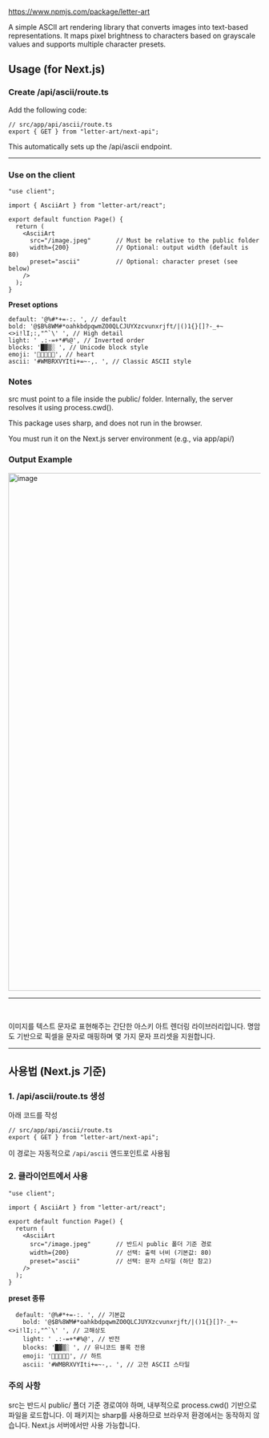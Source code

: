 https://www.npmjs.com/package/letter-art

A simple ASCII art rendering library that converts images into text-based representations.
It maps pixel brightness to characters based on grayscale values and supports multiple character presets.

## Usage (for Next.js)

### Create /api/ascii/route.ts

Add the following code:
```
// src/app/api/ascii/route.ts
export { GET } from "letter-art/next-api";
```
This automatically sets up the /api/ascii endpoint.

---

### Use on the client

```
"use client";

import { AsciiArt } from "letter-art/react";

export default function Page() {
  return (
    <AsciiArt
      src="/image.jpeg"       // Must be relative to the public folder
      width={200}             // Optional: output width (default is 80)
      preset="ascii"          // Optional: character preset (see below)
    />
  );
}
```

**Preset options**
```
default: '@%#*+=-:. ', // default
bold: '@$B%8WM#*oahkbdpqwmZO0QLCJUYXzcvunxrjft/|()1{}[]?-_+~<>i!lI;:,"^`\' ', // High detail
light: ' .:-=+*#%@', // Inverted order
blocks: '█▓▒░ ', // Unicode block style
emoji: '🤍🩶🩶🤎🖤', // heart
ascii: '#WMBRXVYIti+=~-,. ', // Classic ASCII style
```

### Notes

src must point to a file inside the public/ folder.
Internally, the server resolves it using process.cwd().

This package uses sharp, and does not run in the browser.

You must run it on the Next.js server environment (e.g., via app/api/)

### Output Example

<img width="1032" alt="image" src="https://github.com/user-attachments/assets/9ea431ca-7970-426f-aa63-cc5e90754ff7" />

<br />

---

<br />

이미지를 텍스트 문자로 표현해주는 간단한 아스키 아트 렌더링 라이브러리입니다. 
명암도 기반으로 픽셀을 문자로 매핑하며 몇 가지 문자 프리셋을 지원합니다.

---

## 사용법 (Next.js 기준)
### 1. /api/ascii/route.ts 생성
아래 코드를 작성
```
// src/app/api/ascii/route.ts
export { GET } from "letter-art/next-api";
```
이 경로는 자동적으로 `/api/ascii` 엔드포인트로 사용됨

### 2. 클라이언트에서 사용
```
"use client";

import { AsciiArt } from "letter-art/react";

export default function Page() {
  return (
    <AsciiArt
      src="/image.jpeg"       // 반드시 public 폴더 기준 경로
      width={200}             // 선택: 출력 너비 (기본값: 80)
      preset="ascii"          // 선택: 문자 스타일 (하단 참고)
    />
  );
}

```

**preset 종류**
```
  default: '@%#*+=-:. ', // 기본값
    bold: '@$B%8WM#*oahkbdpqwmZO0QLCJUYXzcvunxrjft/|()1{}[]?-_+~<>i!lI;:,"^`\' ', // 고해상도
    light: ' .:-=+*#%@', // 반전
    blocks: '█▓▒░ ', // 유니코드 블록 전용
    emoji: '🤍🩶🩶🤎🖤', // 하트
    ascii: '#WMBRXVYIti+=~-,. ', // 고전 ASCII 스타일
```

### 주의 사항

src는 반드시 public/ 폴더 기준 경로여야 하며, 내부적으로 process.cwd() 기반으로 파일을 로드합니다.
이 패키지는 sharp를 사용하므로 브라우저 환경에서는 동작하지 않습니다.
Next.js 서버에서만 사용 가능합니다.





